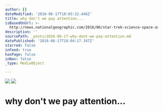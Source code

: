 ```yaml
---
author: []
dateModified: '2016-06-17T18:03:32.446Z'
title: why don't we pay attention...
isBasedOnUrl: >-
  http://news.nationalgeographic.com/2016/06/star-trek-science-space-astronomy-technology-fazekas/
description: ''
sourcePath: _posts/2016-06-17-why-dont-we-pay-attention.md
datePublished: '2016-06-17T18:04:17.347Z'
starred: false
inFeed: true
hasPage: false
inNav: false
_type: MediaObject

---
```

![](https://the-grid-user-content.s3-us-west-2.amazonaws.com/f0116989-654c-4a35-b3ed-8c818ca28e9b.jpg)
![](https://the-grid-user-content.s3-us-west-2.amazonaws.com/d928f935-3d98-46ae-9154-628912199be7.jpg)

# why don't we pay attention...